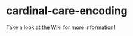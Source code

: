 # cardinal-care-encoding

Take a look at the [Wiki](https://github.com/codexstanford/cardinal-care-encoding/wiki) for more information!
